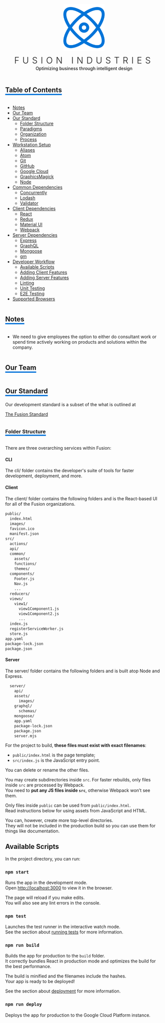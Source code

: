 <div style='text-align: center;'>

<img src='./client/public/atom-alt.svg' height='150' style='margin-bottom: 0;' />

<h1 style='font-weight: 300; letter-spacing: 10px; margin-top: 10px; margin-bottom: 0;'>FUSION INDUSTRIES</h1>

<h4 style='font-weight: 500; margin-top: 0;'>
  Optimizing business through intelligent design
</h4>

</div>

<h2 style='border-bottom: 4px solid #0074D9; display: inline-block;'>Table of Contents</h2>

- [Notes](#notes)
- [Our Team](#our-team)
- [Our Standard](#our-standard)
  - [Folder Structure](#folder-structure)
  - [Paradigms](#paradigms)
  - [Organization](#organization)
  - [Process](#process)
- [Workstation Setup](#onboarding)
  - [Aliases](#aliases)
  - [Atom](#atom)
  - [Git](#git)
  - [GitHub](#github)
  - [Google Cloud](#google-cloud)
  - [GraphicsMagick](#graphicsmagick)
  - [Node](#node)
- [Common Dependencies](#common-dependencies)
  - [Concurrently](#concurrently)
  - [Lodash](#lodash)
  - [Validator](#validator)
- [Client Dependencies](#client-dependencies)
  - [React](#react)
  - [Redux](#redux)
  - [Material UI](#material-ui)
  - [Webpack](#webpack)
- [Server Dependencies](#server-dependencies)
  - [Express](#express)
  - [GraphQL](#graphql)
  - [Mongoose](#mongoose)
  - [gm](#gm)
- [Developer Workflow](#developer-workflow)
  - [Available Scripts](#available-scripts)
  - [Adding Client Features](#adding-client-features)
  - [Adding Server Features](#adding-server-features)
  - [Linting](#linting)
  - [Unit Testing](#unit-testing)
  - [E2E Testing](#e2e-testing)
- [Supported Browsers](#supported-browsers)

<div>
  <h2 id='notes' style='border-bottom: 4px solid #0074D9; display: inline-block;'>Notes</h2>
</div>

- We need to give employees the option to either do consultant work or spend time actively working on products and solutions within the company.

<div>
  <h2 id='our-team' style='border-bottom: 4px solid #0074D9; display: inline-block;'>Our Team</h2>
</div>

<div>
  <h2 id='our-standard' style='border-bottom: 4px solid #0074D9; display: inline-block;'>Our Standard</h2>
</div>
Our development standard is a subset of the what is outlined at

[The Fusion Standard](http://localhost:8080/standard)

<div>
  <h3 id='folder-structure' style='border-bottom: 4px solid #0074D9; display: inline-block;'>Folder Structure</h3>
</div>

There are three overarching services within Fusion:

#### CLI
The cli/ folder contains the developer's suite of tools for faster development, deployment, and more.

#### Client
The client/ folder contains the following folders and is the React-based UI for all of the Fusion organizations.

```
public/
  index.html
  images/
  favicon.ico
  manifest.json
src/
  actions/
  api/
  common/
    assets/
    functions/
    themes/
  components/
    Footer.js
    Nav.js
    ...
  reducers/
  views/
    view1/
      view1Component1.js
      view1Component2.js
      ...
  index.js
  registerServiceWorker.js
  store.js
app.yaml
package-lock.json
package.json
```


#### Server
The server/ folder contains the following folders and is built atop Node and Express.
```
  server/
    api/
    assets/
      images/
    graphql/
      schemas/
    mongoose/
    app.yaml
    package-lock.json
    package.json
    server.mjs
```

For the project to build, **these files must exist with exact filenames**:

* `public/index.html` is the page template;
* `src/index.js` is the JavaScript entry point.

You can delete or rename the other files.

You may create subdirectories inside `src`. For faster rebuilds, only files inside `src` are processed by Webpack.<br>
You need to **put any JS files inside `src`**, otherwise Webpack won’t see them.

Only files inside `public` can be used from `public/index.html`.<br>
Read instructions below for using assets from JavaScript and HTML.

You can, however, create more top-level directories.<br>
They will not be included in the production build so you can use them for things like documentation.

## Available Scripts

In the project directory, you can run:

### `npm start`

Runs the app in the development mode.<br>
Open [http://localhost:3000](http://localhost:3000) to view it in the browser.

The page will reload if you make edits.<br>
You will also see any lint errors in the console.

### `npm test`

Launches the test runner in the interactive watch mode.<br>
See the section about [running tests](#running-tests) for more information.

### `npm run build`

Builds the app for production to the `build` folder.<br>
It correctly bundles React in production mode and optimizes the build for the best performance.

The build is minified and the filenames include the hashes.<br>
Your app is ready to be deployed!

See the section about [deployment](#deployment) for more information.

### `npm run deploy`

Deploys the app for production to the Google Cloud Platform instance.
